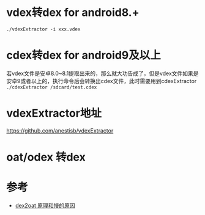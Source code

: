 # vdex转dex for android8.+
`./vdexExtractor -i xxx.vdex`
# cdex转dex for android9及以上
若vdex文件是安卓8.0~8.1提取出来的，那么就大功告成了，但是vdex文件如果是安卓9或者以上的，执行命令后会转换出cdex文件，此时需要用到cdexExtractor \
`./cdexExtractor /sdcard/test.cdex`
# vdexExtractor地址
https://github.com/anestisb/vdexExtractor
# oat/odex 转dex


# 参考
- [dex2oat 原理和慢的原因](https://blog.csdn.net/long375577908/article/details/78190422?ops_request_misc=%257B%2522request%255Fid%2522%253A%2522166347240016800192296324%2522%252C%2522scm%2522%253A%252220140713.130102334..%2522%257D&request_id=166347240016800192296324&biz_id=0&utm_medium=distribute.pc_search_result.none-task-blog-2~all~baidu_landing_v2~default-1-78190422-null-null.142^v47^pc_rank_34_default_2,201^v3^add_ask&utm_term=dex2oat%20%E6%85%A2&spm=1018.2226.3001.4187)
